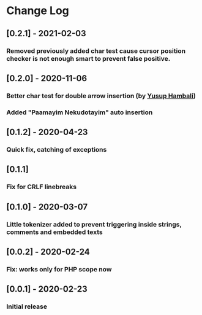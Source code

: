 # Change Log

## [0.2.1] - 2021-02-03
### Removed previously added char test cause cursor position checker is not enough smart to prevent false positive.

## [0.2.0] - 2020-11-06
### Better char test for double arrow insertion (by [Yusup Hambali](https://github.com/sup-ham))
### Added "Paamayim Nekudotayim" auto insertion

## [0.1.2] - 2020-04-23
### Quick fix, catching of exceptions

## [0.1.1]
### Fix for CRLF linebreaks

## [0.1.0] - 2020-03-07
### Little tokenizer added to prevent triggering inside strings, comments and embedded texts

## [0.0.2] - 2020-02-24
### Fix: works only for PHP scope now

## [0.0.1] - 2020-02-23
### Initial release

